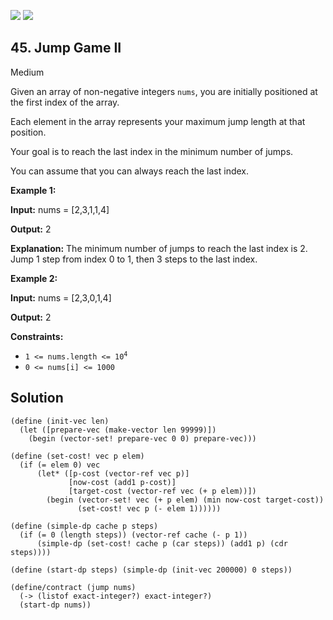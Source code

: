 [![](https://img.shields.io/github/stars/javadev/LeetCode-in-All?label=Stars&style=flat-square)](https://github.com/javadev/LeetCode-in-All)
[![](https://img.shields.io/github/forks/javadev/LeetCode-in-All?label=Fork%20me%20on%20GitHub%20&style=flat-square)](https://github.com/javadev/LeetCode-in-All/fork)

## 45\. Jump Game II

Medium

Given an array of non-negative integers `nums`, you are initially positioned at the first index of the array.

Each element in the array represents your maximum jump length at that position.

Your goal is to reach the last index in the minimum number of jumps.

You can assume that you can always reach the last index.

**Example 1:**

**Input:** nums = [2,3,1,1,4]

**Output:** 2

**Explanation:** The minimum number of jumps to reach the last index is 2. Jump 1 step from index 0 to 1, then 3 steps to the last index.

**Example 2:**

**Input:** nums = [2,3,0,1,4]

**Output:** 2

**Constraints:**

*   <code>1 <= nums.length <= 10<sup>4</sup></code>
*   `0 <= nums[i] <= 1000`

## Solution

```racket
(define (init-vec len)
  (let ([prepare-vec (make-vector len 99999)])
    (begin (vector-set! prepare-vec 0 0) prepare-vec)))

(define (set-cost! vec p elem)
  (if (= elem 0) vec
      (let* ([p-cost (vector-ref vec p)]
             [now-cost (add1 p-cost)]
             [target-cost (vector-ref vec (+ p elem))])
        (begin (vector-set! vec (+ p elem) (min now-cost target-cost))
               (set-cost! vec p (- elem 1))))))

(define (simple-dp cache p steps)
  (if (= 0 (length steps)) (vector-ref cache (- p 1))
      (simple-dp (set-cost! cache p (car steps)) (add1 p) (cdr steps))))

(define (start-dp steps) (simple-dp (init-vec 200000) 0 steps))

(define/contract (jump nums)
  (-> (listof exact-integer?) exact-integer?)
  (start-dp nums))
```